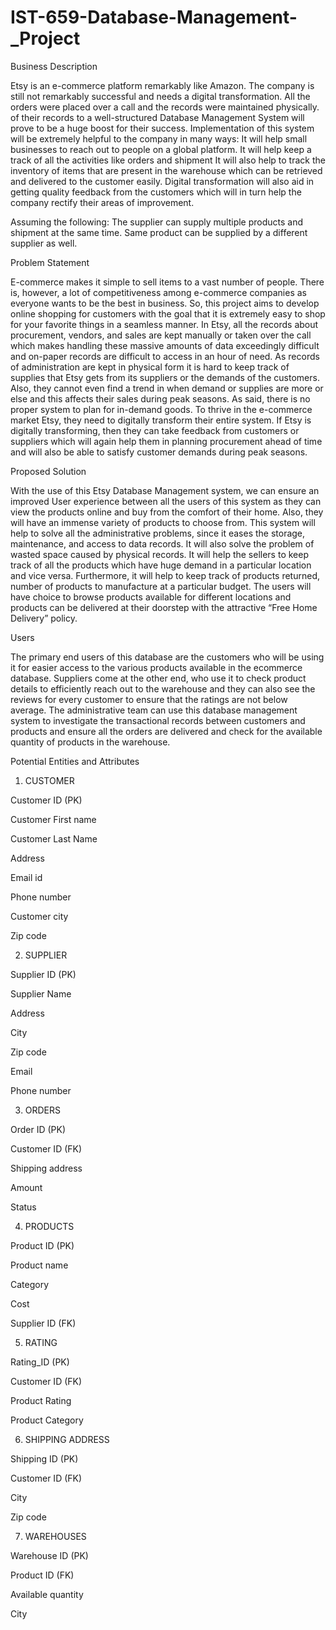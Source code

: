 # IST-659-Database-Management-_Project

 Business Description 

 
Etsy is an e-commerce platform remarkably like Amazon. The company is still not remarkably successful and needs a digital transformation. All the orders were placed over a call and the records were maintained physically.  of their records to a well-structured Database Management System will prove to be a huge boost for their success. 
Implementation of this system will be extremely helpful to the company in many ways: 
It will help small businesses to reach out to people on a global platform. 
It will help keep a track of all the activities like orders and shipment 
It will also help to track the inventory of items that are present in the warehouse which can be retrieved and delivered to the customer easily. 
Digital transformation will also aid in getting quality feedback from the customers which will in turn help the company rectify their areas of improvement. 

Assuming the following: 
The supplier can supply multiple products and shipment at the same time. 
Same product can be supplied by a different supplier as well. 

 
Problem Statement  

E-commerce makes it simple to sell items to a vast number of people. There is, however, a lot of competitiveness among e-commerce companies as everyone wants to be the best in business. So, this project aims to develop online shopping for customers with the goal that it is extremely easy to shop for your favorite things in a seamless manner. In Etsy, all the records about procurement, vendors, and sales are kept manually or taken over the call which makes handling these massive amounts of data exceedingly difficult and on-paper records are difficult to access in an hour of need. As records of administration are kept in physical form it is hard to keep track of supplies that Etsy gets from its suppliers or the demands of the customers. Also, they cannot even find a trend in when demand or supplies are more or else and this affects their sales during peak seasons. As said, there is no proper system to plan for in-demand goods. To thrive in the e-commerce market Etsy, they need to digitally transform their entire system. If Etsy is digitally transforming, then they can take feedback from customers or suppliers which will again help them in planning procurement ahead of time and will also be able to satisfy customer demands during peak seasons. 

 

Proposed Solution 
 
With the use of this Etsy Database Management system, we can ensure an improved User experience between all the users of this system as they can view the products online and buy from the comfort of their home. Also, they will have an immense variety of products to choose from. 
This system will help to solve all the administrative problems, since it eases the storage, maintenance, and access to data records. It will also solve the problem of wasted space caused by physical records. 
It will help the sellers to keep track of all the products which have huge demand in a particular location and vice versa. Furthermore, it will help to keep track of products returned, number of products to manufacture at a particular budget. 
The users will have choice to browse products available for different locations and products can be delivered at their doorstep with the attractive “Free Home Delivery” policy.  

 
Users 

The primary end users of this database are the customers who will be using it for easier access to the various products available in the ecommerce database. Suppliers come at the other end, who use it to check product details to efficiently reach out to the warehouse and they can also see the reviews for every customer to ensure that the ratings are not below average. The administrative team can use this database management system to investigate the transactional records between customers and products and ensure all the orders are delivered and check for the available quantity of products in the warehouse. 

Potential Entities and Attributes 

1. CUSTOMER

Customer ID (PK)

Customer First name 
	
Customer Last Name 
 
Address 
 
Email id  
 
Phone number 
 
Customer city 

Zip code 



 
 
 
2. SUPPLIER 

Supplier ID (PK) 

Supplier Name 

Address 

City 

Zip code 

Email 

Phone number 



 
3. ORDERS 

Order ID (PK) 

Customer ID (FK) 

Shipping address 

Amount 

Status 



 
4. PRODUCTS 

Product ID (PK) 

Product name 

Category 

Cost 

Supplier ID (FK) 




5. RATING 

Rating_ID (PK) 

Customer ID (FK) 

Product Rating 

Product Category 



 
6. SHIPPING ADDRESS 

Shipping ID (PK) 

Customer ID (FK) 

City 

Zip code 




7. WAREHOUSES 

Warehouse ID (PK) 

Product ID (FK) 

Available quantity 

City 

 



 
